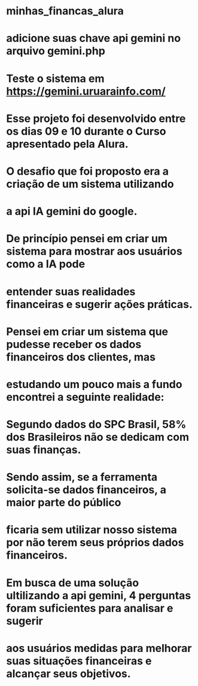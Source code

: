 # minhas_financas_alura

# adicione suas chave api gemini no arquivo gemini.php

# Teste o sistema em https://gemini.uruarainfo.com/

#  Esse projeto foi desenvolvido entre os dias 09 e 10 durante o Curso apresentado pela Alura.
#  O desafio que foi proposto era a criação de um sistema utilizando
#  a api IA gemini do google.

#  De princípio pensei em criar um sistema para mostrar aos usuários como a IA pode
#  entender suas realidades financeiras e sugerir ações práticas.
		
#  Pensei em criar um sistema que pudesse receber os dados financeiros dos clientes, mas 
#  estudando um pouco mais a fundo encontrei a seguinte realidade:
#  Segundo dados do SPC Brasil, 58% dos Brasileiros não se dedicam com suas finanças.

#  Sendo assim, se a ferramenta solicita-se dados financeiros, a maior parte do público
#  ficaria sem utilizar nosso sistema por não terem seus próprios dados financeiros.
		  
#  Em busca de uma solução ultilizando a api gemini, 4 perguntas foram suficientes para analisar e sugerir
#  aos usuários medidas para melhorar suas situações financeiras e alcançar seus objetivos.

	 
